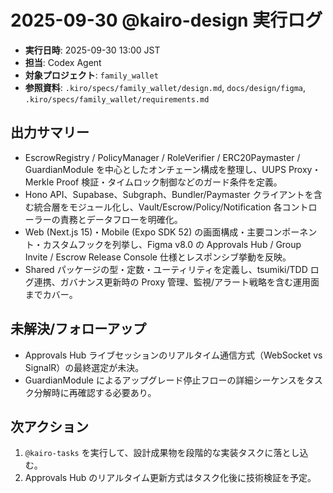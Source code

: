 # 2025-09-30 @kairo-design 実行ログ

- **実行日時**: 2025-09-30 13:00 JST
- **担当**: Codex Agent
- **対象プロジェクト**: `family_wallet`
- **参照資料**: `.kiro/specs/family_wallet/design.md`, `docs/design/figma`, `.kiro/specs/family_wallet/requirements.md`

## 出力サマリー
- EscrowRegistry / PolicyManager / RoleVerifier / ERC20Paymaster / GuardianModule を中心としたオンチェーン構成を整理し、UUPS Proxy・Merkle Proof 検証・タイムロック制御などのガード条件を定義。
- Hono API、Supabase、Subgraph、Bundler/Paymaster クライアントを含む統合層をモジュール化し、Vault/Escrow/Policy/Notification 各コントローラーの責務とデータフローを明確化。
- Web (Next.js 15)・Mobile (Expo SDK 52) の画面構成・主要コンポーネント・カスタムフックを列挙し、Figma v8.0 の Approvals Hub / Group Invite / Escrow Release Console 仕様とレスポンシブ挙動を反映。
- Shared パッケージの型・定数・ユーティリティを定義し、tsumiki/TDD ログ連携、ガバナンス更新時の Proxy 管理、監視/アラート戦略を含む運用面までカバー。

## 未解決/フォローアップ
- Approvals Hub ライブセッションのリアルタイム通信方式（WebSocket vs SignalR）の最終選定が未決。
- GuardianModule によるアップグレード停止フローの詳細シーケンスをタスク分解時に再確認する必要あり。

## 次アクション
1. `@kairo-tasks` を実行して、設計成果物を段階的な実装タスクに落とし込む。
2. Approvals Hub のリアルタイム更新方式はタスク化後に技術検証を予定。
